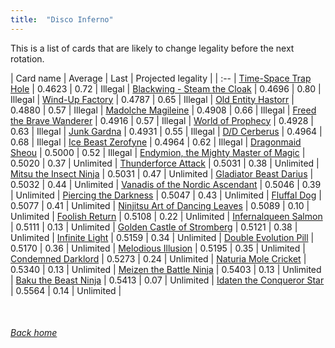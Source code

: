 ```yaml
---
title:  "Disco Inferno"
---
```


This is a list of cards that are likely to change legality before the next rotation.

| Card name | Average | Last | Projected legality |
| :-- |
[Time-Space Trap Hole](https://db.ygoprodeck.com/card/?search=Time-Space%20Trap%20Hole) | 0.4623 | 0.72 | Illegal |
[Blackwing - Steam the Cloak](https://db.ygoprodeck.com/card/?search=Blackwing%20-%20Steam%20the%20Cloak) | 0.4696 | 0.80 | Illegal |
[Wind-Up Factory](https://db.ygoprodeck.com/card/?search=Wind-Up%20Factory) | 0.4787 | 0.65 | Illegal |
[Old Entity Hastorr](https://db.ygoprodeck.com/card/?search=Old%20Entity%20Hastorr) | 0.4880 | 0.57 | Illegal |
[Madolche Magileine](https://db.ygoprodeck.com/card/?search=Madolche%20Magileine) | 0.4908 | 0.66 | Illegal |
[Freed the Brave Wanderer](https://db.ygoprodeck.com/card/?search=Freed%20the%20Brave%20Wanderer) | 0.4916 | 0.57 | Illegal |
[World of Prophecy](https://db.ygoprodeck.com/card/?search=World%20of%20Prophecy) | 0.4928 | 0.63 | Illegal |
[Junk Gardna](https://db.ygoprodeck.com/card/?search=Junk%20Gardna) | 0.4931 | 0.55 | Illegal |
[D/D Cerberus](https://db.ygoprodeck.com/card/?search=D/D%20Cerberus) | 0.4964 | 0.68 | Illegal |
[Ice Beast Zerofyne](https://db.ygoprodeck.com/card/?search=Ice%20Beast%20Zerofyne) | 0.4964 | 0.62 | Illegal |
[Dragonmaid Sheou](https://db.ygoprodeck.com/card/?search=Dragonmaid%20Sheou) | 0.5000 | 0.52 | Illegal |
[Endymion, the Mighty Master of Magic](https://db.ygoprodeck.com/card/?search=Endymion,%20the%20Mighty%20Master%20of%20Magic) | 0.5020 | 0.37 | Unlimited |
[Thunderforce Attack](https://db.ygoprodeck.com/card/?search=Thunderforce%20Attack) | 0.5031 | 0.38 | Unlimited |
[Mitsu the Insect Ninja](https://db.ygoprodeck.com/card/?search=Mitsu%20the%20Insect%20Ninja) | 0.5031 | 0.47 | Unlimited |
[Gladiator Beast Darius](https://db.ygoprodeck.com/card/?search=Gladiator%20Beast%20Darius) | 0.5032 | 0.44 | Unlimited |
[Vanadis of the Nordic Ascendant](https://db.ygoprodeck.com/card/?search=Vanadis%20of%20the%20Nordic%20Ascendant) | 0.5046 | 0.39 | Unlimited |
[Piercing the Darkness](https://db.ygoprodeck.com/card/?search=Piercing%20the%20Darkness) | 0.5047 | 0.43 | Unlimited |
[Fluffal Dog](https://db.ygoprodeck.com/card/?search=Fluffal%20Dog) | 0.5077 | 0.41 | Unlimited |
[Ninjitsu Art of Dancing Leaves](https://db.ygoprodeck.com/card/?search=Ninjitsu%20Art%20of%20Dancing%20Leaves) | 0.5089 | 0.10 | Unlimited |
[Foolish Return](https://db.ygoprodeck.com/card/?search=Foolish%20Return) | 0.5108 | 0.22 | Unlimited |
[Infernalqueen Salmon](https://db.ygoprodeck.com/card/?search=Infernalqueen%20Salmon) | 0.5111 | 0.13 | Unlimited |
[Golden Castle of Stromberg](https://db.ygoprodeck.com/card/?search=Golden%20Castle%20of%20Stromberg) | 0.5121 | 0.38 | Unlimited |
[Infinite Light](https://db.ygoprodeck.com/card/?search=Infinite%20Light) | 0.5159 | 0.34 | Unlimited |
[Double Evolution Pill](https://db.ygoprodeck.com/card/?search=Double%20Evolution%20Pill) | 0.5170 | 0.36 | Unlimited |
[Melodious Illusion](https://db.ygoprodeck.com/card/?search=Melodious%20Illusion) | 0.5195 | 0.35 | Unlimited |
[Condemned Darklord](https://db.ygoprodeck.com/card/?search=Condemned%20Darklord) | 0.5273 | 0.24 | Unlimited |
[Naturia Mole Cricket](https://db.ygoprodeck.com/card/?search=Naturia%20Mole%20Cricket) | 0.5340 | 0.13 | Unlimited |
[Meizen the Battle Ninja](https://db.ygoprodeck.com/card/?search=Meizen%20the%20Battle%20Ninja) | 0.5403 | 0.13 | Unlimited |
[Baku the Beast Ninja](https://db.ygoprodeck.com/card/?search=Baku%20the%20Beast%20Ninja) | 0.5413 | 0.07 | Unlimited |
[Idaten the Conqueror Star](https://db.ygoprodeck.com/card/?search=Idaten%20the%20Conqueror%20Star) | 0.5564 | 0.14 | Unlimited |

<br>

###### [Back home](index)